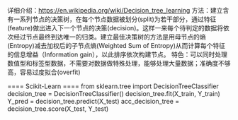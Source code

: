 详细介绍：https://en.wikipedia.org/wiki/Decision_tree_learning
方法：建立含有一系列节点的决策树，在每个节点数据被划分(split)为若干部分，通过特征(feature)做出进入下一个节点的决策(decision)。这样一来每个待判定的数据将依次经过节点最终到达唯一的归类。建立最佳决策树的方法是用母节点的熵(Entropy)减去加权后的子节点熵(Weighted Sum of Entropy)从而计算每个特征的信息增益（Information gain），以此排序依次构建节点。
特色：可以同时处理数值型和标签型数据，不需要对数据做特殊处理，能够处理大量数据；准确度不够高，容易过度拟合(overfit)

==== Scikit-Learn ====
from sklearn.tree import DecisionTreeClassifier
decision_tree = DecisionTreeClassifier()
decision_tree.fit(X_train, Y_train)
Y_pred = decision_tree.predict(X_test)
acc_decision_tree = decision_tree.score(X_test, Y_test)
